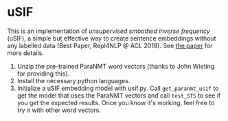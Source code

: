 # uSIF 

This is an implementation of *unsupervised smoothed inverse frequency* (uSIF), a simple but effective way to create sentence embeddings without any labelled data (Best Paper, Repl4NLP @ ACL 2018). See [the paper](http://aclweb.org/anthology/W18-3012) for more details.

1. Unzip the pre-trained ParaNMT word vectors (thanks to John Wieting for providing this).
1. Install the necessary python languages.
1. Initialize a uSIF embedding model with usif.py. Call `get_paranmt_usif` to get the model that uses the ParaNMT vectors and call `test_STS` to see if you get the expected results. Once you know it's working, feel free to try it with other word vectors.
